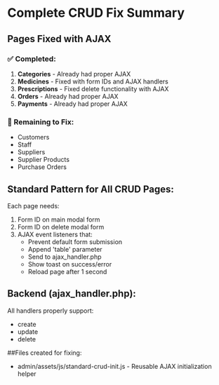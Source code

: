 # Complete CRUD Fix Summary

## Pages Fixed with AJAX

### ✅ Completed:
1. **Categories** - Already had proper AJAX
2. **Medicines** - Fixed with form IDs and AJAX handlers
3. **Prescriptions** - Fixed delete functionality with AJAX
4. **Orders** - Already had proper AJAX
5. **Payments** - Already had proper AJAX

### 🔄 Remaining to Fix:
- Customers
- Staff
- Suppliers  
- Supplier Products
- Purchase Orders

## Standard Pattern for All CRUD Pages:

Each page needs:
1. Form ID on main modal form
2. Form ID on delete modal form  
3. AJAX event listeners that:
   - Prevent default form submission
   - Append 'table' parameter
   - Send to ajax_handler.php
   - Show toast on success/error
   - Reload page after 1 second

## Backend (ajax_handler.php):
All handlers properly support:
- create
- update  
- delete

##Files created for fixing:
- admin/assets/js/standard-crud-init.js - Reusable AJAX initialization helper

